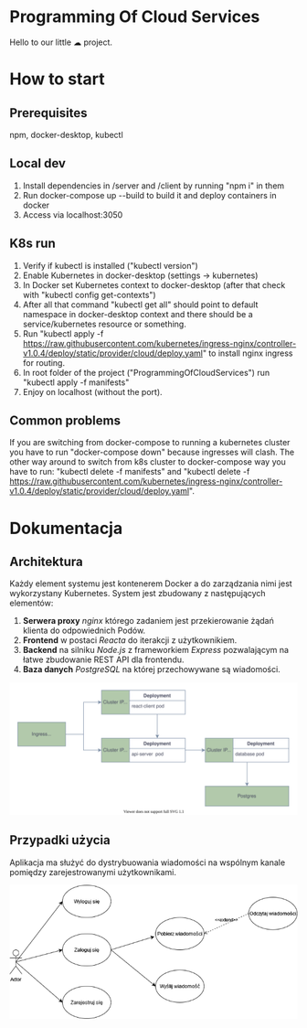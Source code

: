 # Programming Of Cloud Services

Hello to our little ☁ project.

# How to start

## Prerequisites
npm, docker-desktop, kubectl

## Local dev

1. Install dependencies in /server and /client by running "npm i" in them
2. Run docker-compose up --build to build it and deploy containers in docker
3. Access via localhost:3050

## K8s run

1. Verify if kubectl is installed ("kubectl version")
1. Enable Kubernetes in docker-desktop (settings -> kubernetes)
2. In Docker set Kubernetes context to docker-desktop (after that check with "kubectl config get-contexts")
3. After all that command "kubectl get all" should point to default namespace in docker-desktop context 
    and there should be a service/kubernetes resource or something.
4. Run "kubectl apply -f https://raw.githubusercontent.com/kubernetes/ingress-nginx/controller-v1.0.4/deploy/static/provider/cloud/deploy.yaml" to 
    install nginx ingress for routing.
5. In root folder of the project ("ProgrammingOfCloudServices") run "kubectl apply -f manifests"
6. Enjoy on localhost (without the port).


## Common problems

If you are switching from docker-compose to running a kubernetes cluster you have to run "docker-compose down" because ingresses will clash.
The other way around to switch from k8s cluster to docker-compose way you have to run:
"kubectl delete -f manifests" and "kubectl delete -f  https://raw.githubusercontent.com/kubernetes/ingress-nginx/controller-v1.0.4/deploy/static/provider/cloud/deploy.yaml".

# Dokumentacja

## Architektura

Każdy element systemu jest kontenerem Docker a do zarządzania nimi jest wykorzystany Kubernetes. System jest zbudowany z następujących elementów:
1.	**Serwera proxy** *nginx* którego zadaniem jest przekierowanie żądań klienta do odpowiednich Podów.
2.	**Frontend** w postaci *Reacta* do iterakcji z użytkownikiem.
3.	**Backend** na silniku *Node.js* z frameworkiem *Express* pozwalającym na łatwe zbudowanie REST API dla frontendu.
4.	**Baza danych** *PostgreSQL* na której przechowywane są wiadomości.

![Diagram architektury](./documentation/DiagramArchitektury.drawio.svg)

## Przypadki użycia

Aplikacja ma służyć do dystrybuowania wiadomości na wspólnym kanale pomiędzy zarejestrowanymi użytkownikami.

![Diagram przypadków użycia](./documentation/255927176_487888469032763_4747737515049667795_n.png)


